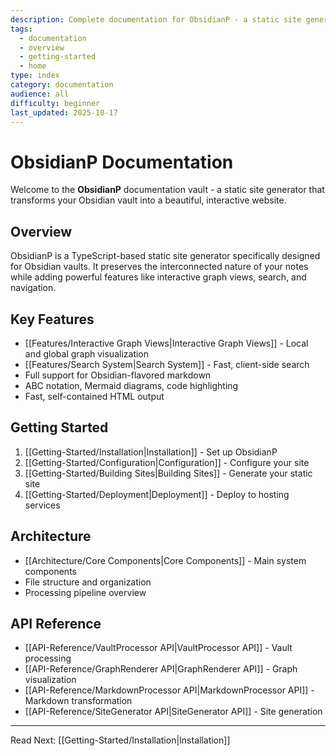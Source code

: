 ```yaml
---
description: Complete documentation for ObsidianP - a static site generator for Obsidian vaults
tags:
  - documentation
  - overview
  - getting-started
  - home
type: index
category: documentation
audience: all
difficulty: beginner
last_updated: 2025-10-17
---
```


# ObsidianP Documentation

Welcome to the **ObsidianP** documentation vault - a static site generator that transforms your Obsidian vault into a beautiful, interactive website.

## Overview

ObsidianP is a TypeScript-based static site generator specifically designed for Obsidian vaults. It preserves the interconnected nature of your notes while adding powerful features like interactive graph views, search, and navigation.

## Key Features

- [[Features/Interactive Graph Views|Interactive Graph Views]] - Local and global graph visualization
- [[Features/Search System|Search System]] - Fast, client-side search
- Full support for Obsidian-flavored markdown
- ABC notation, Mermaid diagrams, code highlighting
- Fast, self-contained HTML output

## Getting Started

1. [[Getting-Started/Installation|Installation]] - Set up ObsidianP
2. [[Getting-Started/Configuration|Configuration]] - Configure your site
3. [[Getting-Started/Building Sites|Building Sites]] - Generate your static site
4. [[Getting-Started/Deployment|Deployment]] - Deploy to hosting services

## Architecture

- [[Architecture/Core Components|Core Components]] - Main system components
- File structure and organization
- Processing pipeline overview

## API Reference

- [[API-Reference/VaultProcessor API|VaultProcessor API]] - Vault processing
- [[API-Reference/GraphRenderer API|GraphRenderer API]] - Graph visualization
- [[API-Reference/MarkdownProcessor API|MarkdownProcessor API]] - Markdown transformation
- [[API-Reference/SiteGenerator API|SiteGenerator API]] - Site generation

---

Read Next: [[Getting-Started/Installation|Installation]]

